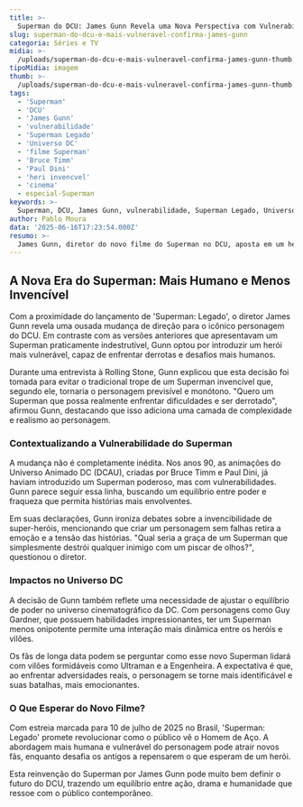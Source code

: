 ```yaml
---
title: >-
  Superman do DCU: James Gunn Revela uma Nova Perspectiva com Vulnerabilidades
slug: superman-do-dcu-e-mais-vulneravel-confirma-james-gunn
categoria: Séries e TV
midia: >-
  /uploads/superman-do-dcu-e-mais-vulneravel-confirma-james-gunn-thumb.jpg
tipoMidia: imagem
thumb: >-
  /uploads/superman-do-dcu-e-mais-vulneravel-confirma-james-gunn-thumb.jpg
tags:
  - 'Superman'
  - 'DCU'
  - 'James Gunn'
  - 'vulnerabilidade'
  - 'Superman Legado'
  - 'Universo DC'
  - 'filme Superman'
  - 'Bruce Timm'
  - 'Paul Dini'
  - 'heri invencvel'
  - 'cinema'
  - especial-Superman
keywords: >-
  Superman, DCU, James Gunn, vulnerabilidade, Superman Legado, Universo DC, filme Superman, Bruce Timm, Paul Dini, herói invencível, cinema
author: Pablo Moura
data: '2025-06-16T17:23:54.000Z'
resumo: >-
  James Gunn, diretor do novo filme do Superman no DCU, aposta em um herói mais vulnerável e humano, quebrando a tradição de um Superman invencível. A decisão promete mudar a dinâmica dos confrontos no universo cinematográfico da DC.
---
```


## A Nova Era do Superman: Mais Humano e Menos Invencível

Com a proximidade do lançamento de 'Superman: Legado', o diretor James Gunn revela uma ousada mudança de direção para o icônico personagem do DCU. Em contraste com as versões anteriores que apresentavam um Superman praticamente indestrutível, Gunn optou por introduzir um herói mais vulnerável, capaz de enfrentar derrotas e desafios mais humanos.

Durante uma entrevista à Rolling Stone, Gunn explicou que esta decisão foi tomada para evitar o tradicional trope de um Superman invencível que, segundo ele, tornaria o personagem previsível e monótono. "Quero um Superman que possa realmente enfrentar dificuldades e ser derrotado", afirmou Gunn, destacando que isso adiciona uma camada de complexidade e realismo ao personagem.

### Contextualizando a Vulnerabilidade do Superman

A mudança não é completamente inédita. Nos anos 90, as animações do Universo Animado DC (DCAU), criadas por Bruce Timm e Paul Dini, já haviam introduzido um Superman poderoso, mas com vulnerabilidades. Gunn parece seguir essa linha, buscando um equilíbrio entre poder e fraqueza que permita histórias mais envolventes.

Em suas declarações, Gunn ironiza debates sobre a invencibilidade de super-heróis, mencionando que criar um personagem sem falhas retira a emoção e a tensão das histórias. "Qual seria a graça de um Superman que simplesmente destrói qualquer inimigo com um piscar de olhos?", questionou o diretor.

### Impactos no Universo DC

A decisão de Gunn também reflete uma necessidade de ajustar o equilíbrio de poder no universo cinematográfico da DC. Com personagens como Guy Gardner, que possuem habilidades impressionantes, ter um Superman menos onipotente permite uma interação mais dinâmica entre os heróis e vilões.

Os fãs de longa data podem se perguntar como esse novo Superman lidará com vilões formidáveis como Ultraman e a Engenheira. A expectativa é que, ao enfrentar adversidades reais, o personagem se torne mais identificável e suas batalhas, mais emocionantes.

### O Que Esperar do Novo Filme?

Com estreia marcada para 10 de julho de 2025 no Brasil, 'Superman: Legado' promete revolucionar como o público vê o Homem de Aço. A abordagem mais humana e vulnerável do personagem pode atrair novos fãs, enquanto desafia os antigos a repensarem o que esperam de um herói.

Esta reinvenção do Superman por James Gunn pode muito bem definir o futuro do DCU, trazendo um equilíbrio entre ação, drama e humanidade que ressoe com o público contemporâneo.
